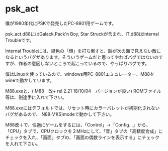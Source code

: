 # psk_act

僕が1980年代にPSKで発売したPC-8801用ゲームです。

psk_act.d88にはGalack,Pack'n Boy, Star Struckが含まれ、IT.d88はInternal Troubleです。

Internal Troubleには、緑色の「顔」を打ち倒すと、跡が次の面で見えない敵になるというバグがあります。そういうゲームだと思ってやればバグではないのですが、作者の意図しないところで起こっているので、やっぱりバグです。


僕はLinuxを使っているので、windows用PC-8801エミュレーター、M88をwineで動かしています。

M88.exeと、( M88　改+ rel 2.21 18/10/04　バージョンが良い) ROMファイル等は、別途手に入れて下さい。

M88.exeにはデフォルトでは、リセット時にカラーパレットが初期化されないバグがあるので、  N88-V1(S)modeで動かして下さい。

M88改＋で、快適にゲームをするには、「Control」→「Config...」から、「CPU」タブで、CPUクロックを２MHzにして、「音」タブの「高精度合成」にチェックを入れ、「画面」タブの、「画面の偶数ラインを表示する」にチェックを入れて下さい。  
 
